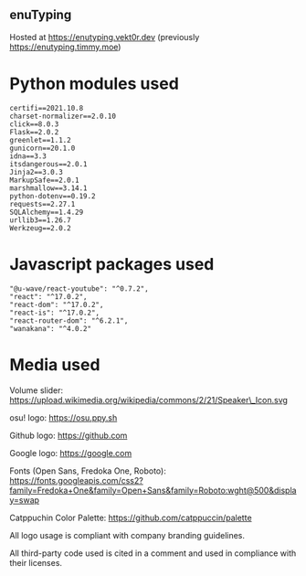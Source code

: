 ## enuTyping

Hosted at https://enutyping.vekt0r.dev (previously https://enutyping.timmy.moe)

# Python modules used
```
certifi==2021.10.8
charset-normalizer==2.0.10
click==8.0.3
Flask==2.0.2
greenlet==1.1.2
gunicorn==20.1.0
idna==3.3
itsdangerous==2.0.1
Jinja2==3.0.3
MarkupSafe==2.0.1
marshmallow==3.14.1
python-dotenv==0.19.2
requests==2.27.1
SQLAlchemy==1.4.29
urllib3==1.26.7
Werkzeug==2.0.2
```

# Javascript packages used
```
"@u-wave/react-youtube": "^0.7.2",
"react": "^17.0.2",
"react-dom": "^17.0.2",
"react-is": "^17.0.2",
"react-router-dom": "^6.2.1",
"wanakana": "^4.0.2"
```

# Media used
Volume slider: https://upload.wikimedia.org/wikipedia/commons/2/21/Speaker\_Icon.svg

osu! logo: https://osu.ppy.sh

Github logo: https://github.com

Google logo: https://google.com

Fonts (Open Sans, Fredoka One, Roboto): https://fonts.googleapis.com/css2?family=Fredoka+One&family=Open+Sans&family=Roboto:wght@500&display=swap

Catppuchin Color Palette: https://github.com/catppuccin/palette 

All logo usage is compliant with company branding guidelines.

All third-party code used is cited in a comment and used in compliance with their licenses.


